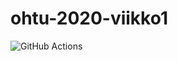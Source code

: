 # ohtu-2020-viikko1

![GitHub Actions](https://github.com/elmanevala/ohtu-2020-viikko1/workflows/Kaikki%20kunnossa/badge.svg)
